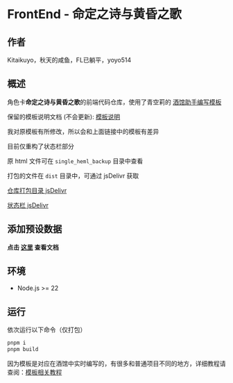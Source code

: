 # FrontEnd - 命定之诗与黄昏之歌

## 作者

Kitaikuyo，秋天的咸鱼，FL已躺平，yoyo514

## 概述

角色卡**命定之诗与黄昏之歌**的前端代码仓库，使用了青空莉的 [酒馆助手编写模板](https://github.com/StageDog/tavern_helper_template)

保留的模板说明文档 (不会更新): [模板说明](docs.md)

我对原模板有所修改，所以会和上面链接中的模板有差异

目前仅重构了状态栏部分

原 html 文件可在 `single_heml_backup` 目录中查看

打包的文件在 `dist` 目录中，可通过 jsDelivr 获取

[仓库打包目录 jsDelivr](https://testingcf.jsdelivr.net/gh/Hilothea/FrontEnd-for-destined-journey/dist/)

[状态栏 jsDelivr](https://testingcf.jsdelivr.net/gh/Hilothea/FrontEnd-for-destined-journey/dist/status_bar/index.html)

## 添加预设数据

**点击 [这里](./src/custom_start/core/data-enter/README.md) 查看文档**

## 环境

- Node.js >= 22

## 运行

依次运行以下命令（仅打包）

```bash
pnpm i
pnpm build
```

因为模板是对应在酒馆中实时编写的，有很多和普通项目不同的地方，详细教程请查阅：[模板相关教程](https://stagedog.github.io/%E9%9D%92%E7%A9%BA%E8%8E%89/%E5%B7%A5%E5%85%B7%E7%BB%8F%E9%AA%8C/%E5%AE%9E%E6%97%B6%E7%BC%96%E5%86%99%E5%89%8D%E7%AB%AF%E7%95%8C%E9%9D%A2%E6%88%96%E8%84%9A%E6%9C%AC/)
